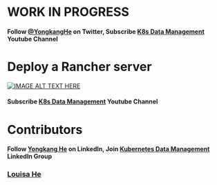 # WORK IN PROGRESS

#### Follow [@YongkangHe](https://twitter.com/yongkanghe) on Twitter, Subscribe [K8s Data Management](https://www.youtube.com/channel/UCm-sw1b23K-scoVSCDo30YQ?sub_confirmation=1) Youtube Channel

# Deploy a Rancher server
[![IMAGE ALT TEXT HERE](https://img.youtube.com/vi/AO2LAMZV074/0.jpg)](https://www.youtube.com/watch?v=AO2LAMZV074)
#### Subscribe [K8s Data Management](https://www.youtube.com/channel/UCm-sw1b23K-scoVSCDo30YQ?sub_confirmation=1) Youtube Channel

# Contributors
#### Follow [Yongkang He](http://yongkang.cloud) on LinkedIn, Join [Kubernetes Data Management](https://www.linkedin.com/groups/13983251) LinkedIn Group

### [Louisa He](https://www.linkedin.com/in/louisa-he-806631215/)
